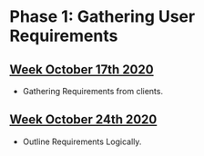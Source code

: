 # Phase 1: Gathering User Requirements


## [Week October 17th 2020](./introduction.html)
- Gathering Requirements from clients.

## [Week October 24th 2020](./mindmap.html)
- Outline Requirements Logically.
